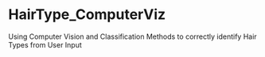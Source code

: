 # HairType_ComputerViz
Using Computer Vision and Classification Methods to correctly identify Hair Types from User Input
